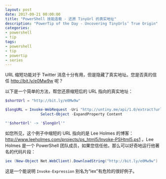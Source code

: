 ```yaml
---
layout: post
date: 2017-09-21 00:00:00
title: "PowerShell 技能连载 - 还原 TinyUrl 的真实地址"
description: "PowerTip of the Day - Uncovering TinyUrls’ True Origin"
categories:
- powershell
- tip
tags:
- powershell
- tip
- powertip
- series
---
```

URL 缩短功能对于 Twitter 消息十分有用，但是隐藏了真实地址。您是否真的信任 http://bit.ly/e0Mw9w 呢？

以下是一个简单的方法，帮您还原缩短后的 URL 指向的真实地址：

```powershell
$shortUrl = "http://bit.ly/e0Mw9w"

$longURL = Invoke-WebRequest -Uri "http://untiny.me/api/1.0/extract?url=$shortUrl&format=text" -UseBasicParsing |
                Select-Object -ExpandProperty Content

"'$shortUrl' -> '$longUrl'"
```

如您所见，这个例子中缩短的 URL 指向的是 Lee Holmes 的博客：http://www.leeholmes.com/projects/ps_html5/Invoke-PSHtml5.ps1 。Lee Holmes 是一个 PowerShell 团队成员，如果您信任他，那么可以好奇地运行他著名的代码片段：

```powershell
iex (New-Object Net.WebClient).DownloadString("http://bit.ly/e0Mw9w")
```

这是一个能说明 `Invoke-Expression` 别名为“iex”有危险的很好例子。

<!--本文国际来源：[Uncovering TinyUrls’ True Origin](http://community.idera.com/powershell/powertips/b/tips/posts/uncovering-tinyurls-true-origin)-->
